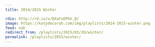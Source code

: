 ```yaml
---
title: 2014/2015 Winter

rdio: http://rd.io/x/QXaYuDPkh_Q/
image: https://katydecorah.com/img/playlists/2014-2015-winter.png
feed: nah
redirect_from: /playlists/2015/03/20/winter/
permalink: /playlists/2015/winter/
---
```

